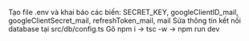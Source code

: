 Tạo file .env và khai báo các biến: SECRET_KEY, googleClientID_mail, googleClientSecret_mail, refreshToken_mail, mail
Sửa thông tin kết nối database tại src/db/config.ts
Gõ npm i -> tsc -w -> npm run dev
